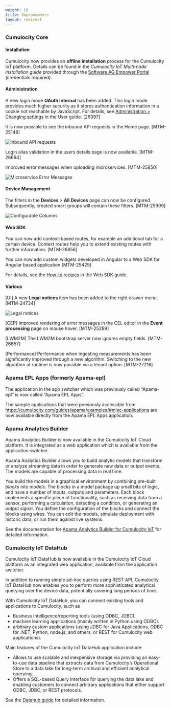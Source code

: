 ```yaml
---
weight: 10
title: Improvements
layout: redirect
---
```



### Cumulocity Core

#### Installation

Cumulocity now provides an **offline installation** process for the Cumulocity IoT platform. Details can be found in the *Cumulocity IoT Multi-node installation guide* provided through the [Software AG Empower Portal](https://empower.softwareag.com) (credentials required).

#### Administration

A new login mode **OAuth Internal** has been added. This login mode provides much higher security as it stores authentication information in a cookie not reachable by JavaScript. For details, see [Administration > Changing settings](/guides/users-guide/administration/#changing-settings) in the User guide. [26097]

It is now possible to see the inbound API requests in the Home page. [MTM-25148]

![Inbound API requests](/guides/images/release-notes/inbound-api-requests.png)

Login alias validation in the users details page is now available. [MTM-26694]

Improved error messages when uploading microservices. [MTM-25850]

![Microservice Error Messages](/guides/images/release-notes/microservice-error-messages.png)

#### Device Management

The filters in the **Devices** > **All Devices** page can now be configured. Subsequently, created smart groups will contain these filters. [MTM-25909]

![Configurable Columns](/guides/images/release-notes/configurable-columns.png)  

#### Web SDK

You can now add context-based routes, for example an additional tab for a certain device. Context routes help you to extend existing routes with further information. [MTM-26856]  

You can now add custom widgets developed in Angular to a Web SDK for Angular based application.[MTM-25425]

For details, see the [How-to recipes](/guides/web/how-to/) in the Web SDK guide.

#### Various

[UI] A new **Legal notices** item has been added to the right drawer menu. [MTM-24734]

![Legal notices](/guides/images/release-notes/legal-notices.png)

[CEP] Improved rendering of error messages in the CEL editor in the **Event processing** page on mouse hover. [MTM-25289]

[LWM2M] The LWM2M bootstrap server now ignores empty fields. [MTM-26657]

[Performance] Performance when ingesting measurements has been significantly improved through a new algorithm. Switching to the new algorithm at runtime is now possible via a tenant option. [MTM-27216]


### Apama EPL Apps (formerly Apama-epl)

The application in the app switcher which was previously called “Apama-epl” is now called “Apama EPL Apps”.

The sample applications that were previously accessible from https://cumulocity.com/guides/apama/examples/#misc-applications are now available directly from the Apama EPL Apps application. 


### Apama Analytics Builder

Apama Analytics Builder is now available in the Cumulocity IoT Cloud platform. It is integrated as a web application which is available from the application switcher. 

Apama Analytics Builder allows you to build analytic models that transform or analyze streaming data in order to generate new data or output events. The models are capable of processing data in real time.

You build the models in a graphical environment by combining pre-built *blocks* into *models*. The blocks in a model package up small bits of logic, and have a number of inputs, outputs and parameters. Each block implements a specific piece of functionality, such as receiving data from a sensor, performing a calculation, detecting a condition, or generating an output signal. You define the configuration of the blocks and connect the blocks using wires. You can edit the models, simulate deployment with historic data, or run them against live systems.

See the documentation for [Apama Analytics Builder for Cumulocity IoT](https://documentation.softwareag.com/onlinehelp/Rohan/Analytics_Builder/pab10-5/apama-pab-webhelp/index.html#page/apamaanalyticsbuilder-webhelp%2Fto-AnaBui_help_index.html) for detailed information.

### Cumulocity IoT DataHub

Cumulocity IoT DataHub is now available in the Cumulocity IoT Cloud platform as an integrated web application, available from the application switcher. 

In addition to running simple ad-hoc queries using REST API, Cumulocity IoT DataHub now enables you to perform more sophisticated analytical querying over the device data, potentially covering long periods of time.

With Cumulocity IoT DataHub, you can connect existing tools and applications to Cumulocity, such as 

* Business Intelligence/reporting tools (using ODBC, JDBC).
* machine learning applications (mainly written in Python using ODBC).
* arbitrary custom applications (using JDBC for Java Applications, ODBC for .NET, Python, node.js, and others, or REST for Cumulocity web applications).

Main features of the Cumulocity IoT DataHub application include:

* Allows to use scalable and inexpensive storage via providing an easy-to-use data pipeline that extracts data from Cumulocity’s Operational Store to a data lake for long-term archival and efficient analytical querying.
* Offers a SQL-based Query Interface for querying the data lake and enabling customers to connect arbitrary applications that either support ODBC, JDBC, or REST protocols.

See the [Datahub guide](/guides/datahub/datahub-overview) for detailed information.

